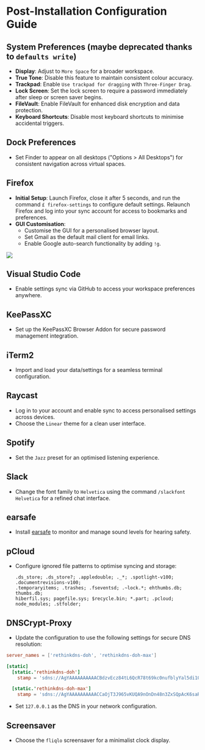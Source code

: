 # Post-Installation Configuration Guide

<!-- ## Project Configuration

- Navigate to your project directory and update the GitHub remote URL to use SSH:
  ```bash
  cd MY
  git remote set-url origin git@github.com:kud/my.git
  ``` -->

<!-- ## SSH Configuration

- Generate and add an SSH key for GitHub integration, following the [official guide](https://help.github.com/articles/connecting-to-github-with-ssh/). -->

## System Preferences (maybe deprecated thanks to `defaults write`)

- **Display**: Adjust to `More Space` for a broader workspace.
- **True Tone**: Disable this feature to maintain consistent colour accuracy.
- **Trackpad**: Enable `Use trackpad for dragging` with `Three-Finger Drag`.
- **Lock Screen**: Set the lock screen to require a password immediately after sleep or screen saver begins.
- **FileVault**: Enable FileVault for enhanced disk encryption and data protection.
- **Keyboard Shortcuts**: Disable most keyboard shortcuts to minimise accidental triggers.

## Dock Preferences

- Set Finder to appear on all desktops ("Options > All Desktops") for consistent navigation across virtual spaces.

## Firefox

- **Initial Setup**: Launch Firefox, close it after 5 seconds, and run the command `£ firefox-settings` to configure default settings. Relaunch Firefox and log into your sync account for access to bookmarks and preferences.
- **GUI Customisation**:
  - Customise the GUI for a personalised browser layout.
  - Set Gmail as the default mail client for email links.
  - Enable Google auto-search functionality by adding `!g`.

![](./firefox.png)

## Visual Studio Code

- Enable settings sync via GitHub to access your workspace preferences anywhere.

## KeePassXC

<!-- - Configure the theme to `dark` for a sleek appearance. -->

- Set up the KeePassXC Browser Addon for secure password management integration.

## iTerm2

- Import and load your data/settings for a seamless terminal configuration.

## Raycast

- Log in to your account and enable sync to access personalised settings across devices.
- Choose the `Linear` theme for a clean user interface.

## Spotify

- Set the `Jazz` preset for an optimised listening experience.

## Slack

- Change the font family to `Helvetica` using the command `/slackfont Helvetica` for a refined chat interface.

## earsafe

- Install [earsafe](https://earsafe.io/) to monitor and manage sound levels for hearing safety.

## pCloud

- Configure ignored file patterns to optimise syncing and storage:
  ```
  .ds_store; .ds_store?; .appledouble; ._*; .spotlight-v100; .documentrevisions-v100;
  .temporaryitems; .trashes; .fseventsd; .~lock.*; ehthumbs.db; thumbs.db;
  hiberfil.sys; pagefile.sys; $recycle.bin; *.part; .pcloud; node_modules; .stfolder;
  ```

## DNSCrypt-Proxy

- Update the configuration to use the following settings for secure DNS resolution:

```toml
server_names = ['rethinkdns-doh', 'rethinkdns-doh-max']

[static]
  [static.'rethinkdns-doh']
    stamp = 'sdns://AgYAAAAAAAAAACBdzvEcz84tL6QcR78t69kc0nufblyYal5di10An6SyUBJza3kucmV0aGlua2Rucy5jb20KL2Rucy1xdWVyeQ'

  [static.'rethinkdns-doh-max']
    stamp = 'sdns://AgYAAAAAAAAAACCaOjT3J965vKUQA9nOnDn48n3ZxSQpAcK6saROY1oCGRJtYXgucmV0aGlua2Rucy5jb20KL2Rucy1xdWVyeQ'
```

- Set `127.0.0.1` as the DNS in your network configuration.

## Screensaver

- Choose the `fliqlo` screensaver for a minimalist clock display.
